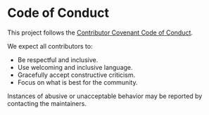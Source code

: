 # Code of Conduct

This project follows the [Contributor Covenant Code of Conduct](https://www.contributor-covenant.org/).

We expect all contributors to:
- Be respectful and inclusive.
- Use welcoming and inclusive language.
- Gracefully accept constructive criticism.
- Focus on what is best for the community.

Instances of abusive or unacceptable behavior may be reported by contacting the maintainers.
